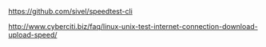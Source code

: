 https://github.com/sivel/speedtest-cli

http://www.cyberciti.biz/faq/linux-unix-test-internet-connection-download-upload-speed/
